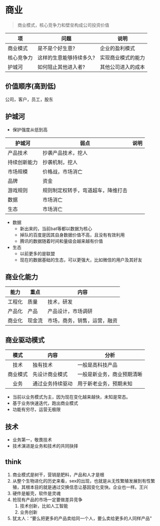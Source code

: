 # 商业
> 商业模式，核心竞争力和壁垒构成公司投资价值

| 项 | 问题 | 说明 |
| - | - | - |
| 商业模式 | 是不是个好生意? | 企业的盈利模式 |
| 核心竞争力 | 这样的生意能够持续多久? | 实现商业模式的能力 |
| 护城河 | 如何阻止其他进入者? | 其他公司进入的成本 |

## 价值顺序(高到低)
公司，客户，员工，股东

## 护城河
* 保护强度从低到高

| 护城河 | 弱点 | 说明 |
| - | - | - |
| 产品技术 | 抄袭产品技术，挖人 |  |
| 持续创新能力 | 抄袭机制，挖人 |  |
| 市场规模 | 价格战，市场消亡 |  |
| 品牌 | 资金 |  |
| 游戏规则 | 规则制定权转手，弯道超车，降维打击 |  |
| 数据 | 市场消亡 |  |
| 生态 | 市场消亡 |  |

* 数据
  * 新出来的，当前bat等都以数据为核心
  * 掉队的百度是因其自身数据价值不高，且没有有效利用
  * 腾讯的数据随着时间和量级会越来越有价值
* 生态
  * 以前更多的是联盟
  * 现在的数据基础的生态，可以更强大，比如微信的用户及其好友

## 商业化能力

| 能力 | 重点 | 内容 |
| :----: | ---- | ---- |
| 工程化 | 质量 | 技术，研发 |
| 产品化 | 产品 | 产品设计，市场调研 |
| 商业化 | 现金流 | 市场，商务，销售，运营，融资 |

## 商业驱动模式

| 模式 | 内容 | 分析 |
| :----: | ---- | ---- |
| 技术 | 独有技术 | 一般是高科技产品 |
| 商业模式 | 先设计商业模式 | 一般是新业务，商业预期清晰 |
| 业务 | 通过业务持续驱动 | 用于新老业务，预期未知 |

* 当前以业务模式为主，因为现在变化越来越快，未知是常态。
* 基于业务快速迭代，跑出商业模式
* 功能有穷尽，运营无极限

## 技术
* 业务第一，敬畏技术
* 技术演进是业务和技术的共同抉择

## think
1. 商业模式是树干，营销是肥料，产品和人才是根
1. 从整个生物进化的历史来看，sex的出现，也就是从无性繁殖发展到有性繁殖，其根本目的就是通过交换信息让基因变化变快。企业也一样。王兴
1. 硬件是躯壳，软件是灵魂
1. 抢现有产品的市场一定要做差异竞争
    1. 技术创新，比如人工智能
    1. 业务创新
1. 犹太人：“要么把更多的产品卖给同一个人，要么卖给更多的人同样产品”
